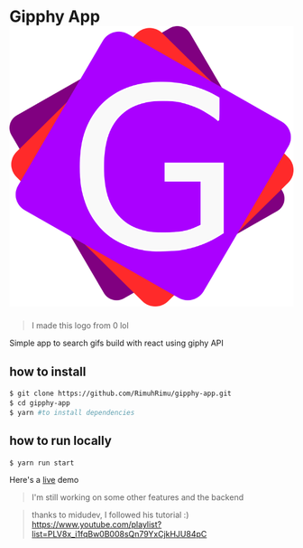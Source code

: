 # Gipphy App ![logo](https://raw.githubusercontent.com/RimuhRimu/gipphy-app/main/public/logo.png)

> I made this logo from 0 lol

Simple app to search gifs build with react using giphy API

## how to install

```bash
$ git clone https://github.com/RimuhRimu/gipphy-app.git
$ cd gipphy-app
$ yarn #to install dependencies
```

## how to run locally

```bash
$ yarn run start
```

Here's a [live](https://gipphy-app.vercel.app/) demo

> I'm still working on some other features and the backend

> thanks to midudev, I followed his tutorial :) https://www.youtube.com/playlist?list=PLV8x_i1fqBw0B008sQn79YxCjkHJU84pC
